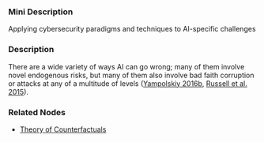 ### Mini Description

Applying cybersecurity paradigms and techniques to AI-specific challenges

### Description

There are a wide variety of ways AI can go wrong; many of them involve novel endogenous risks, but many of them also involve bad faith corruption or attacks at any of a multitude of levels ([Yampolskiy 2016b](http://www.aaai.org/ocs/index.php/WS/AAAIW16/paper/download/12566/12356), [Russell et al. 2015](http://futureoflife.org/data/documents/research_priorities.pdf)).

### Related Nodes

- [Theory of Counterfactuals](/Value_Alignment/Foundations/Foundations_of_Rational_Agency/Theory_of_Counterfactuals/Theory_of_Counterfactuals.md)
